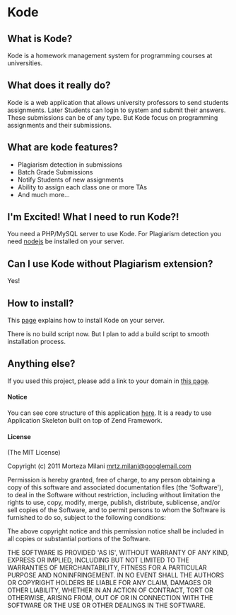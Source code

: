Kode
===========

## What is Kode?

Kode is a homework management system for programming courses at universities.

## What does it really do?

Kode is a web application that allows university professors to send students
assignments. Later Students can login to system and submit their answers.
These submissions can be of any type. But Kode focus on programming assignments
and their submissions.

## What are kode features?

* Plagiarism detection in submissions
* Batch Grade Submissions
* Notify Students of new assignments
* Ability to assign each class one or more TAs
* And much more...

## I'm Excited! What I need to run Kode?!

You need a PHP/MySQL server to use Kode.
For Plagiarism detection you need [nodejs](http://nodejs.org) be installed on
your server.

## Can I use Kode without Plagiarism extension?

Yes!

## How to install?

This [page](https://github.com/milani/Kode/wiki/Installation-Guide) explains how to install Kode on your server.

There is no build script now. But I plan to add a build script to smooth installation process.

## Anything else?

If you used this project, please add a link to your domain in [this page](https://github.com/milani/Kode/wiki/Who-uses-Kode).

#### Notice

You can see core structure of this application [here](https://github.com/milani/Zend-Framework-Skeleton).
It is a ready to use Application Skeleton built on top of Zend Framework.

#### License

(The MIT License)

Copyright (c) 2011 Morteza Milani <mrtz.milani@googlemail.com>

Permission is hereby granted, free of charge, to any person obtaining a copy of this software and associated documentation files (the 'Software'), to deal in the Software without restriction, including without limitation the rights to use, copy, modify, merge, publish, distribute, sublicense, and/or sell copies of the Software, and to permit persons to whom the Software is furnished to do so, subject to the following conditions:

The above copyright notice and this permission notice shall be included in all copies or substantial portions of the Software.

THE SOFTWARE IS PROVIDED 'AS IS', WITHOUT WARRANTY OF ANY KIND, EXPRESS OR IMPLIED, INCLUDING BUT NOT LIMITED TO THE WARRANTIES OF MERCHANTABILITY, FITNESS FOR A PARTICULAR PURPOSE AND NONINFRINGEMENT. IN NO EVENT SHALL THE AUTHORS OR COPYRIGHT HOLDERS BE LIABLE FOR ANY CLAIM, DAMAGES OR OTHER LIABILITY, WHETHER IN AN ACTION OF CONTRACT, TORT OR OTHERWISE, ARISING FROM, OUT OF OR IN CONNECTION WITH THE SOFTWARE OR THE USE OR OTHER DEALINGS IN THE SOFTWARE.

